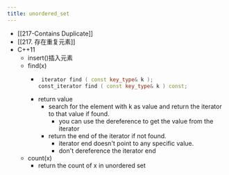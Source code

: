 ```yaml
---
title: unordered_set
---
```

- [[217-Contains Duplicate]]
- [[217. 存在重复元素]]
- C++11
	- insert()插入元素
	- find(x)
		- ```c++
		   iterator find ( const key_type& k );
		  const_iterator find ( const key_type& k ) const;
		  ```
		- return value
			- search for the element with k as value and return the iterator to that value if found.
				- you can use the dereference to get the value from the iterator
			- return the end of the iterator if not found.
				- iterator end doesn't point to any specific value.
				- don't dereference the iterator end
	- count(x)
		- return the count of x in unordered set